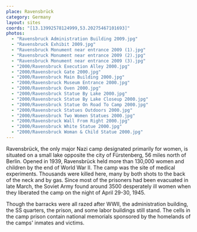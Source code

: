 ```yaml
---
place: Ravensbrück
category: Germany
layout: sites
coords: "[13.13992578124999,53.20275467101693]"
photos:
  - "Ravensbruck Administration Building 2009.jpg"
  - "Ravensbruck Exhibit 2009.jpg"
  - "Ravensbruck Monument near entrance 2009 (1).jpg"
  - "Ravensbruck Monument near entrance 2009 (2).jpg"
  - "Ravensbruck Monument near entrance 2009 (3).jpg"
  - "2000/Ravensbruck Execution Alley 2000.jpg"
  - "2000/Ravensbruck Gate 2000.jpg"
  - "2000/Ravensbruck Main Building 2000.jpg"
  - "2000/Ravensbruck Museum Entrance 2000.jpg"
  - "2000/Ravensbruck Oven 2000.jpg"
  - "2000/Ravensbruck Statue By Lake 2000.jpg"
  - "2000/Ravensbruck Statue By Lake Closeup 2000.jpg"
  - "2000/Ravensbruck Statue On Road To Camp 2000.jpg"
  - "2000/Ravensbruck Statues Outdoors 2000.jpg"
  - "2000/Ravensbruck Two Women Statues 2000.jpg"
  - "2000/Ravensbruck Wall From Right 2000.jpg"
  - "2000/Ravensbruck White Statue 2000.jpg"
  - "2000/Ravensbruck Woman & Child Statue 2000.jpg"
---
```

Ravensbrück, the only major Nazi camp designated primarily for women, is situated on a small lake opposite the city of Fürstenberg, 56 miles north of Berlin. Opened in 1939, Ravensbrück held more than 130,000 women and children by the end of World War II. The camp was the site of medical experiments. Thousands were killed here, many by both shots to the back of the neck and by gas. Since most of the prisoners had been evacuated in late March, the Soviet Army found around 3500 desperately ill women when they liberated the camp on the night of April 29-30, 1945. 

Though the barracks were all razed after WWII, the administration building, the SS quarters, the prison, and some labor buildings still stand. The cells in the camp prison contain national memorials sponsored by the homelands of the camps' inmates and victims.